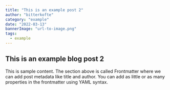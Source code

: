 ```yaml
---
title: "This is an example post 2"
author: "bitterkofte"
category: "example"
date: "2022-03-13"
bannerImage: "url-to-image.png"
tags:
  - example
---
```


## This is an example blog post 2

This is sample content. The section above is called Frontmatter where we can add post metadata like title and author. You can add as little or as many properties in the frontmatter using YAML syntax.